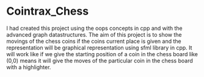 # Cointrax_Chess

I had created this project using the oops concepts in cpp and with the advanced graph datastructures. The aim of this project is to show the movings of the chess coins if the coins current place is given and the representation will be graphical representation using sfml library in cpp. It will work like if we give the starting position of a coin in the chess board like (0,0) means it will give the moves of the particular coin in the chess board with a highlighter.
